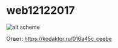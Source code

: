 # web12122017


![alt scheme](images/IIkrs.png "Ваше задание на 12.12.2017")


Ответ: https://kodaktor.ru/016a45c_ceebe

